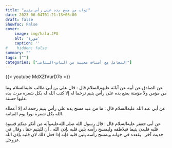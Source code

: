 ```yaml
---
title: "ثواب من مسح يده على رأس يتيم" 
date: 2023-06-04T01:21:13+03:00
draft: false
ShowToc: False
cover:
    image: img/hala.JPG
    alt: 'صورة'
    caption: ''
#    hidden: false
summary: ""
tags: [""]
categories: ["التعامل مع أصناف معينة من الناس-اليتامى"]
---
```

{{< youtube MdXZfVurD7o >}}  
 <br>
عن الصادق عن
أبيه عن آبائه عليهم‌السلام قال : قال علي بن أبي طالب عليه‌السلام وما من
مؤمن ولا مؤمنة يضع يده على رأس يتيم ترحما له إلا كتب الله له بكل
شعرة مرت يده عليها حسنة.

عن أبي عبد الله عليه‌السلام قال : ما من عبد مسح يده على
رأس يتيم رحمة له إلا أعطاه الله بكل شعرة نورا يوم القيامة.

عن أبي جعفر عليه‌السلام قال : قال رسول الله صلى‌الله‌عليه‌وآله
من أنكر منكم قسوة قلبه فليدن يتيما فيلاطفه وليمسح رأسه يلين قلبه
بإذن الله ، ان لليتيم حقا ، وقال في حديث آخر : يقعده في خوانه
ويمسح رأسه يلين قلبه فإنه إذا فعل ذلك لان قلبه بإذن الله عزوجل.
